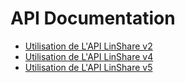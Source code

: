 # API Documentation 
* [Utilisation de L'API LinShare v2 ](user-v2-api.md)
* [Utilisation de L'API LinShare v4 ](admin-v4-api.md)
* [Utilisation de L'API LinShare v5 ](admin-v5-api.md)
